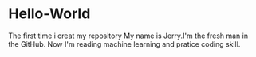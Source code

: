 # Hello-World
The first time i creat my repository
My name is Jerry.I'm the fresh man in the GitHub.
Now I'm reading machine learning and pratice coding skill.
